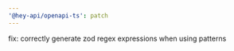 ```yaml
---
'@hey-api/openapi-ts': patch
---
```


fix: correctly generate zod regex expressions when using patterns
